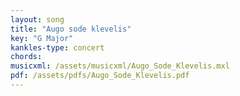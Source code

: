 ```yaml
---
layout: song
title: "Augo sode klevelis"
key: "G Major"
kankles-type: concert
chords:
musicxml: /assets/musicxml/Augo_Sode_Klevelis.mxl
pdf: /assets/pdfs/Augo_Sode_Klevelis.pdf
---
```

